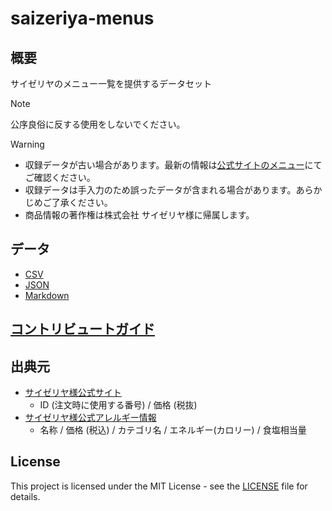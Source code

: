 # saizeriya-menus

## 概要

サイゼリヤのメニュー一覧を提供するデータセット

> [!NOTE]
> 公序良俗に反する使用をしないでください。

> [!WARNING]
>
> - 収録データが古い場合があります。最新の情報は[公式サイトのメニュー](https://book.saizeriya.co.jp/library/menu1907/book/list)にてご確認ください。
> - 収録データは手入力のため誤ったデータが含まれる場合があります。あらかじめご了承ください。
> - 商品情報の著作権は株式会社 サイゼリヤ様に帰属します。

## データ

- [CSV](./saizeriya.csv)
- [JSON](./saizeriya.json)
- [Markdown](./saizeriya.md)

## [コントリビュートガイド](./CONTRIBUTING.md)

## 出典元

- [サイゼリヤ様公式サイト](https://book.saizeriya.co.jp/library/menu1907/book/list)
  - ID (注文時に使用する番号) / 価格 (税抜)
- [サイゼリヤ様公式アレルギー情報](https://allergy.saizeriya.co.jp/view?lg=ja)
  - 名称 / 価格 (税込) / カテゴリ名 / エネルギー(カロリー) / 食塩相当量

## License

This project is licensed under the MIT License - see the [LICENSE](LICENSE) file for details.
